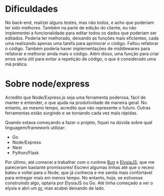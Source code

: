 # Dificuldades

No back-end, realizei alguns testes, mas não todos, e acho que poderiam ter sido melhores. Também na parte de edição do cliente, eu não implementei a funcionalidade para editar todos os dados que poderiam ser editados. Poderia ter melhorado, deixando as funções mais eficientes, cada uma realizando apenas uma tarefa para aprimorar o código. Faltou refatorar o código.
Também poderia haver implementações de middlewares para refatorar e melhorar ainda mais o código. Além disso, uma função para criar erros seria útil para evitar a repetição de código, o que é considerado uma má prática.

# Sobre node/express

Acredito que Node/Express.js seja uma ferramenta poderosa, fácil de manter e entender, o que ajuda na produtividade de maneira geral. No entanto, ao mesmo tempo, acredito que não represente o futuro. Outras ferramentas estão surgindo e se tornando cada vez mais rápidas.

Quando estava começando a fazer o projeto, fiquei na dúvida sobre qual linguagem/framework utilizar:

- Go
- Node/Express
- Nest
- Python/Flask


Por último, até comecei a trabalhar com o runtime [Bun](https://bun.sh/) e [ElysiaJS](https://elysiajs.com/), que me pareceram bastante promissores! Escrevi algumas linhas até que o receio bateu e voltei para o Node, que já conhecia e me sentia mais confortável para entregar mais em menos tempo. No entanto, hoje, se estivesse construindo algo, optaria por ElysiaJS ou Go. Até tinha começado a ver o elysia e abri um [pr](https://github.com/kruschewskyjoao/hubNexxoElysia), mas acabei deixando de lado.